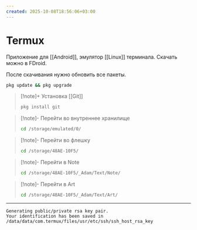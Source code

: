 ```yaml
---
created: 2025-10-08T18:56:06+03:00
---
```


# Termux

Приложение для [[Android]], эмулятор [[Linux]] терминала. Скачать можно в FDroid.

После скачивания нужно обновить все пакеты.
```bash
pkg update && pkg upgrade
```

>[!note]+ Установка [[Git]]
> ```bash
> pkg install git
> ```

> [!note]- Перейти во внутреннее хранилище
> ```bash
> cd /storage/emulated/0/
> ```

> [!note]- Перейти во флешку
> ```bash
> cd /storage/48AE-10F5/
> ```

> [!note]- Перейти в Note
> ```bash
> cd /storage/48AE-10F5/_Adam/Text/Note/
> ```

> [!note]- Перейти в Art
> ```bash
> cd /storage/48AE-10F5/_Adam/Text/Art/
> ```


---

```
Generating public/private rsa key pair.
Your identification has been saved in /data/data/com.termux/files/usr/etc/ssh/ssh_host_rsa_key
```
